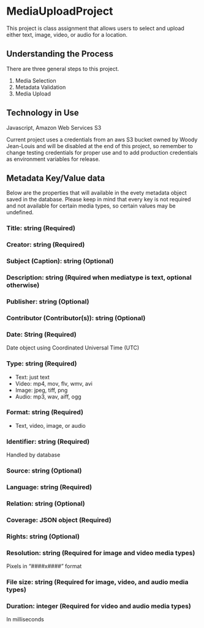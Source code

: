 # MediaUploadProject

This project is class assignment that allows users to select and upload either text, image, video, or audio for a location. 

## Understanding the Process

There are three general steps to this project.
1. Media Selection
2. Metadata Validation
3. Media Upload

## Technology in Use
Javascript, Amazon Web Services S3

Current project uses a credentials from an aws S3 bucket owned by Woody Jean-Louis and will be disabled at the end of this project, so remember to change testing credentials for proper use and to add production credentials as environment variables for release. 

## Metadata Key/Value data

Below are the properties that will available in the evety metadata object saved in the database. Please keep in mind that every key is not required and not available for certain media types, so certain values may be undefined. 


### Title: string (Required)

### Creator: string (Required)

### Subject (Caption): string (Optional)

### Description: string (Rquired when mediatype is text, optional otherwise)

### Publisher: string (Optional)

### Contributor (Contributor(s)): string (Optional)

### Date: String (Required)
Date object using Coordinated Universal Time (UTC)

### Type: string (Required)
* Text: just text
* Video: mp4, mov, flv, wmv, avi
* Image: jpeg, tiff, png
* Audio: mp3, wav, aiff, ogg

### Format: string (Required)
* Text, video, image, or audio

### Identifier: string (Required)
Handled by database

### Source: string (Optional)

### Language: string (Required)

### Relation: string (Optional)

### Coverage: JSON object (Required)

### Rights: string (Optional)

### Resolution: string (Required for image and video media types)
Pixels in “####x####” format

### File size: string (Required for image, video, and audio media types)

### Duration: integer (Required for video and audio media types) 
In milliseconds
